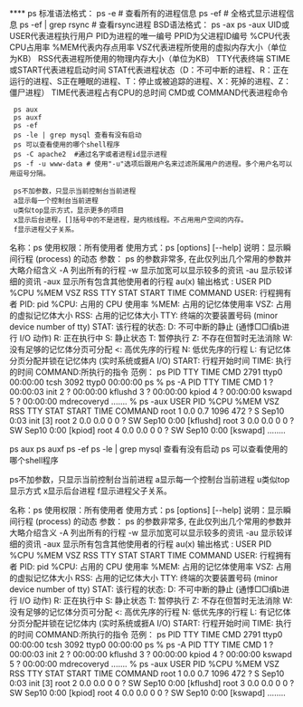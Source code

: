 
**** ps
     标准语法格式：
     ps -e # 查看所有的进程信息
     ps -ef # 全格式显示进程信息
     ps -ef | grep rsync # 查看rsync进程
     BSD语法格式：
     ps -ax
     ps -aux
     UID或USER代表进程执行用户
     PID为进程的唯一编号
     PPID为父进程ID编号
     %CPU代表CPU占用率
     %MEM代表内存点用率
     VSZ代表进程所使用的虚拟内存大小（单位为KB）
     RSS代表进程所使用的物理内存大小（单位为KB）
     TTY代表终端
     STIME或START代表进程启动时间
     STAT代表进程状态（D：不可中断的进程、R：正在运行的进程、S正在睡眠的进程、T：停止或被追踪的进程、X：死掉的进程、Z：僵尸进程）
     TIME代表进程占有CPU的总时间
     CMD或 COMMAND代表进程命令


     ps aux
     ps auxf
     ps -ef
     ps -le | grep mysql 查看有没有启动
     ps 可以查看使用的哪个shell程序
     ps -C apache2  #通过名字或者进程id显示进程
     ps -f -u www-data # 使用"-u"选项后跟用户名来过滤所属用户的进程。多个用户名可以用逗号分隔。

     ps不加参数，只显示当前控制台当前进程
     a显示每一个控制台当前进程
     u类似top显示方式，显示更多的项目
     x显示后台进程，[]括号中的不是进程，是内核线程。不占用用户空间的内存。
     f显示进程父子关系。


名称：ps
使用权限：所有使用者
使用方式：ps [options] [--help]
说明：显示瞬间行程 (process) 的动态
参数：
ps 的参数非常多, 在此仅列出几个常用的参数并大略介绍含义
-A 列出所有的行程
-w 显示加宽可以显示较多的资讯
-au 显示较详细的资讯
-aux 显示所有包含其他使用者的行程
au(x) 输出格式 :
USER PID %CPU %MEM VSZ RSS TTY STAT START TIME COMMAND
USER: 行程拥有者
PID: pid
%CPU: 占用的 CPU 使用率
%MEM: 占用的记忆体使用率
VSZ: 占用的虚拟记忆体大小
RSS: 占用的记忆体大小
TTY: 终端的次要装置号码 (minor device number of tty)
STAT: 该行程的状态:
D: 不可中断的静止 (通悸□□缜b进行 I/O 动作)
R: 正在执行中
S: 静止状态
T: 暂停执行
Z: 不存在但暂时无法消除
W: 没有足够的记忆体分页可分配
<: 高优先序的行程
N: 低优先序的行程
L: 有记忆体分页分配并锁在记忆体内 (实时系统或捱A I/O)
START: 行程开始时间
TIME: 执行的时间
COMMAND:所执行的指令
范例：
ps
PID TTY TIME CMD
2791 ttyp0 00:00:00 tcsh
3092 ttyp0 00:00:00 ps
% ps -A
PID TTY TIME CMD
1 ? 00:00:03 init
2 ? 00:00:00 kflushd
3 ? 00:00:00 kpiod
4 ? 00:00:00 kswapd
5 ? 00:00:00 mdrecoveryd
.......
% ps -aux
USER PID %CPU %MEM VSZ RSS TTY STAT START TIME COMMAND
root 1 0.0 0.7 1096 472 ? S Sep10 0:03 init [3]
root 2 0.0 0.0 0 0 ? SW Sep10 0:00 [kflushd]
root 3 0.0 0.0 0 0 ? SW Sep10 0:00 [kpiod]
root 4 0.0 0.0 0 0 ? SW Sep10 0:00 [kswapd]
........

ps aux
ps auxf
ps -ef
ps -le | grep mysql 查看有没有启动
ps 可以查看使用的哪个shell程序

ps不加参数，只显示当前控制台当前进程
a显示每一个控制台当前进程
u类似top显示方式
x显示后台进程
f显示进程父子关系。


名称：ps
使用权限：所有使用者
使用方式：ps [options] [--help]
说明：显示瞬间行程 (process) 的动态
参数：
ps 的参数非常多, 在此仅列出几个常用的参数并大略介绍含义
-A 列出所有的行程
-w 显示加宽可以显示较多的资讯
-au 显示较详细的资讯
-aux 显示所有包含其他使用者的行程
au(x) 输出格式 :
USER PID %CPU %MEM VSZ RSS TTY STAT START TIME COMMAND
USER: 行程拥有者
PID: pid
%CPU: 占用的 CPU 使用率
%MEM: 占用的记忆体使用率
VSZ: 占用的虚拟记忆体大小
RSS: 占用的记忆体大小
TTY: 终端的次要装置号码 (minor device number of tty)
STAT: 该行程的状态:
D: 不可中断的静止 (通悸□□缜b进行 I/O 动作)
R: 正在执行中
S: 静止状态
T: 暂停执行
Z: 不存在但暂时无法消除
W: 没有足够的记忆体分页可分配
<: 高优先序的行程
N: 低优先序的行程
L: 有记忆体分页分配并锁在记忆体内 (实时系统或捱A I/O)
START: 行程开始时间
TIME: 执行的时间
COMMAND:所执行的指令
范例：
ps
PID TTY TIME CMD
2791 ttyp0 00:00:00 tcsh
3092 ttyp0 00:00:00 ps
% ps -A
PID TTY TIME CMD
1 ? 00:00:03 init
2 ? 00:00:00 kflushd
3 ? 00:00:00 kpiod
4 ? 00:00:00 kswapd
5 ? 00:00:00 mdrecoveryd
.......
% ps -aux
USER PID %CPU %MEM VSZ RSS TTY STAT START TIME COMMAND
root 1 0.0 0.7 1096 472 ? S Sep10 0:03 init [3]
root 2 0.0 0.0 0 0 ? SW Sep10 0:00 [kflushd]
root 3 0.0 0.0 0 0 ? SW Sep10 0:00 [kpiod]
root 4 0.0 0.0 0 0 ? SW Sep10 0:00 [kswapd]
........
